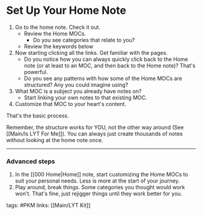 # Set Up Your Home Note
1. Go to the home note. Check it out. 
	- Review the Home MOCs.
      - Do you see categories that relate to you?
    - Review the keywords below
2. Now starting clicking all the links. Get familiar with the pages. 
	- Do you notice how you can always quickly click back to the Home note (or at least to an MOC, and then back to the Home note)? That's powerful.
	- Do you see any patterns with how some of the Home MOCs are structured? Any you could imagine using?
4. What MOC is a subject you already have notes on? 
	- Start linking your own notes to that existing MOC. 
5. Customize that MOC to your heart's content.

That's the basic process.

Remember, the structure works for YOU, not the other way around (See [[Main/Is LYT For Me]]). You can always just create thousands of notes without looking at the home note once. 

---
### Advanced steps
1. In the [[000 Home|Home]] note, start customizing the Home MOCs to suit your personal needs. Less is more at the start of your journey.
2. Play around, break things. Some categories you thought would work won't. That's fine, just rejigger things until they work better for you.

tags: #PKM
links: [[Main/LYT Kit]]